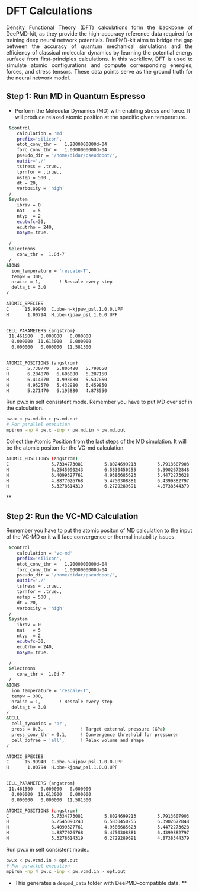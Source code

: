 # DFT Calculations

<p align="justify">
Density Functional Theory (DFT) calculations form the backbone of DeePMD-kit, as they provide the high-accuracy reference data required for training deep neural network potentials. DeePMD-kit aims to bridge the gap between the accuracy of quantum mechanical simulations and the efficiency of classical molecular dynamics by learning the potential energy surface from first-principles calculations. In this workflow, DFT is used to simulate atomic configurations and compute corresponding energies, forces, and stress tensors. These data points serve as the ground truth for the neural network model.
</p>

## Step 1: Run MD in Quantum Espresso

- Perform the Molecular Dynamics (MD) with enabling stress and force. It will produce relaxed atomic position at the specific given temperature.
```bash
 &control
    calculation = 'md'
    prefix='silicon',
    etot_conv_thr =   1.2000000000d-04
    forc_conv_thr =   1.0000000000d-04
    pseudo_dir = '/home/didar/pseudopot/',
    outdir='./'
    tstress = .true.,
    tprnfor = .true.,
    nstep = 500 ,
    dt = 20,              
    verbosity = 'high'
 /
 &system
    ibrav = 0
    nat   = 5
    ntyp  = 2
    ecutwfc=30,
    ecutrho = 240,
    nosym=.true.

 /
 &electrons
    conv_thr =  1.0d-7
 /
&IONS
  ion_temperature = 'rescale-T',
  tempw = 300,
  nraise = 1,       ! Rescale every step
  delta_t = 3.0
/

ATOMIC_SPECIES
C      15.99940  C.pbe-n-kjpaw_psl.1.0.0.UPF
H       1.00794  H.pbe-kjpaw_psl.1.0.0.UPF


CELL_PARAMETERS {angstrom}
 11.461500   0.000000   0.000000
  0.000000  11.613000   0.000000
  0.000000   0.000000  11.581300


ATOMIC_POSITIONS {angstrom}
C       5.730770   5.806480   5.790650
H       6.284870   6.606080   6.287150
H       6.414070   4.993080   5.537050
H       4.952570   5.432980   6.459850
H       5.271470   6.193880   4.878550
```
Run pw.x in self consistent mode. Remember you have to put MD over scf in the calculation.
```bash
pw.x < pw.md.in > pw.md.out
# For parallel execution
mpirun -np 4 pw.x -inp < pw.md.in > pw.md.out
```
Collect the Atomic Position from the last steps of the MD simulation. It will be the atomic positon for the VC-md calculation.
```bash
ATOMIC_POSITIONS (angstrom)
C                5.7334773081        5.8024699213        5.7913607903
H                6.2545090243        6.5830450255        6.3902672848
H                6.4099327761        4.9586685623        5.4472273628
H                4.8877026768        5.4750308881        6.4399882797
H                5.3278614319        6.2729289691        4.8738344379
```
**
## Step 2: Run the VC-MD Calculation

Remember you have to put the atomic positon of MD calculation to the input of the VC-MD or it will face convergence or thermal instability issues.

```bash
 &control
    calculation = 'vc-md'
    prefix='silicon',
    etot_conv_thr =   1.2000000000d-04
    forc_conv_thr =   1.0000000000d-04
    pseudo_dir = '/home/didar/pseudopot/',
    outdir='./'
    tstress = .true.,
    tprnfor = .true.,
    nstep = 500 ,
    dt = 20,                 
    verbosity = 'high'
 /
 &system
    ibrav = 0
    nat   = 5
    ntyp  = 2
    ecutwfc=30,
    ecutrho = 240,
    nosym=.true.

 /
 &electrons
    conv_thr =  1.0d-7
 /
&IONS
  ion_temperature = 'rescale-T',
  tempw = 300,
  nraise = 1,       ! Rescale every step
  delta_t = 3.0
/
&CELL
  cell_dynamics = 'pr',
  press = 0.3,              ! Target external pressure (GPa)
  press_conv_thr = 0.1,     ! Convergence threshold for pressuren
  cell_dofree = 'all',      ! Relax volume and shape
/

ATOMIC_SPECIES
C      15.99940  C.pbe-n-kjpaw_psl.1.0.0.UPF
H       1.00794  H.pbe-kjpaw_psl.1.0.0.UPF


CELL_PARAMETERS {angstrom}
 11.461500   0.000000   0.000000
  0.000000  11.613000   0.000000
  0.000000   0.000000  11.581300

ATOMIC_POSITIONS (angstrom)
C                5.7334773081        5.8024699213        5.7913607903
H                6.2545090243        6.5830450255        6.3902672848
H                6.4099327761        4.9586685623        5.4472273628
H                4.8877026768        5.4750308881        6.4399882797
H                5.3278614319        6.2729289691        4.8738344379

```
Run pw.x in self consistent mode..
```bash
pw.x < pw.vcmd.in > opt.out
# For parallel execution
mpirun -np 4 pw.x -inp < pw.vcmd.in > opt.out
```
- This generates a `deepmd_data` folder with DeePMD-compatible data.
**
